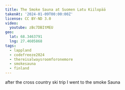 ```yaml
---
title: The Smoke Sauna at Suomen Latu Kiilopää
takenAt: '2024-01-09T00:00:00Z'
license: CC BY-ND 3.0
video:
  youtube: zBc7DBItMEU
geo:
  lat: 68.3463791
  lng: 27.4605868
tags:
  - lappland
  - codefreeze2024
  - thereisalwaysroomforonemore
  - smokesauna
  - finland
---
```


after the cross country ski trip I went to the smoke Sauna